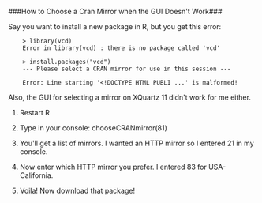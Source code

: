 ###How to Choose a Cran Mirror when the GUI Doesn't Work###

Say you want to install a new package in R, but you get this error:
        
        > library(vcd)
        Error in library(vcd) : there is no package called 'vcd'
        
        > install.packages("vcd")
        --- Please select a CRAN mirror for use in this session ---
        
        Error: Line starting '<!DOCTYPE HTML PUBLI ...' is malformed!

Also, the GUI for selecting a mirror on XQuartz 11 didn't work for me either.

1. Restart R

2. Type in your console:
    chooseCRANmirror(81)

3. You'll get a list of mirrors. I wanted an HTTP mirror so I entered 21 in my console.


4. Now enter which HTTP mirror you prefer. I entered 83 for USA-California. 

5. Voila! Now download that package! 
